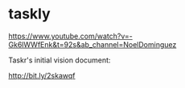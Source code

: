 # taskly

https://www.youtube.com/watch?v=-Gk6lWWfEnk&t=92s&ab_channel=NoelDominguez

Taskr's initial vision document:

http://bit.ly/2skawqf
